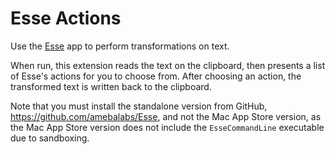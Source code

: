 # Esse Actions

Use the [Esse](https://esse.ameba.co/) app to perform transformations on text.

When run, this extension reads the text on the clipboard, then presents a list of
Esse's actions for you to choose from. After choosing an action, the transformed text is
written back to the clipboard.

Note that you must install the standalone version from GitHub,
<https://github.com/amebalabs/Esse>, and not the Mac App Store version, as the Mac App
Store version does not include the `EsseCommandLine` executable due to sandboxing.
